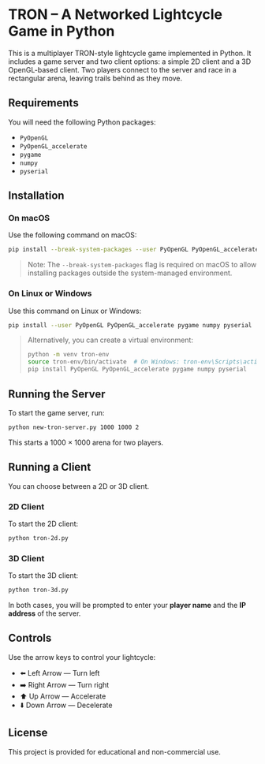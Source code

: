 # TRON – A Networked Lightcycle Game in Python

This is a multiplayer TRON-style lightcycle game implemented in Python. It
includes a game server and two client options: a simple 2D client and a 3D
OpenGL-based client. Two players connect to the server and race in a
rectangular arena, leaving trails behind as they move.

## Requirements

You will need the following Python packages:

- `PyOpenGL`
- `PyOpenGL_accelerate`
- `pygame`
- `numpy`
- `pyserial`

## Installation

### On macOS

Use the following command on macOS:

```bash
pip install --break-system-packages --user PyOpenGL PyOpenGL_accelerate pygame numpy pyserial
```

> Note: The `--break-system-packages` flag is required on macOS to allow
> installing packages outside the system-managed environment.

### On Linux or Windows

Use this command on Linux or Windows:

```bash
pip install --user PyOpenGL PyOpenGL_accelerate pygame numpy pyserial
```

> Alternatively, you can create a virtual environment:
>
> ```bash
> python -m venv tron-env
> source tron-env/bin/activate  # On Windows: tron-env\Scripts\activate
> pip install PyOpenGL PyOpenGL_accelerate pygame numpy pyserial
> ```

## Running the Server

To start the game server, run:

```bash
python new-tron-server.py 1000 1000 2
```

This starts a 1000 × 1000 arena for two players.

## Running a Client

You can choose between a 2D or 3D client.

### 2D Client

To start the 2D client:

```bash
python tron-2d.py
```

### 3D Client

To start the 3D client:

```bash
python tron-3d.py
```

In both cases, you will be prompted to enter your **player name** and the **IP
address** of the server.

## Controls

Use the arrow keys to control your lightcycle:

- ⬅️ Left Arrow — Turn left  
- ➡️ Right Arrow — Turn right  
- ⬆️ Up Arrow — Accelerate  
- ⬇️ Down Arrow — Decelerate

## License

This project is provided for educational and non-commercial use.

